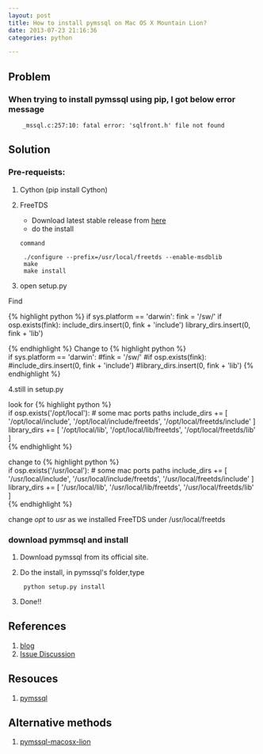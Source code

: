```yaml
---
layout: post
title: How to install pymssql on Mac OS X Mountain Lion?
date: 2013-07-23 21:16:36
categories: python

---
```

## Problem
### When trying to install pymssql using pip, I got below error message

		_mssql.c:257:10: fatal error: 'sqlfront.h' file not found 


## Solution

### Pre-requeists:
1. Cython (pip install Cython)
2. FreeTDS
	* Download latest stable release from [here](http://www.freetds.org)
	* do the install
	
	`command`

		./configure --prefix=/usr/local/freetds --enable-msdblib
		make
		make install
3. open setup.py

	
Find 

{% highlight python %}
	if sys.platform == 'darwin':
    	fink = '/sw/'
    	if osp.exists(fink):
        	include_dirs.insert(0, fink + 'include')
        	library_dirs.insert(0, fink + 'lib')

{% endhighlight %}
Change to 
{% highlight python %}	
if sys.platform == 'darwin':
	#fink = '/sw/'
	#if osp.exists(fink):
		#include_dirs.insert(0, fink + 'include')
		#library_dirs.insert(0, fink + 'lib')
{% endhighlight %}

4.still in setup.py
 
look for
{% highlight python %}		
if osp.exists('/opt/local'):
    # some mac ports paths
    include_dirs += [
        '/opt/local/include',
        '/opt/local/include/freetds',
        '/opt/local/freetds/include'
    ]   
    library_dirs += [
        '/opt/local/lib',
        '/opt/local/lib/freetds',
        '/opt/local/freetds/lib'
    ]   
{% endhighlight %}		  

change to
{% highlight python %}	
if osp.exists('/usr/local'):
    # some mac ports paths
    include_dirs += [
        '/usr/local/include',
        '/usr/local/include/freetds',
        '/usr/local/freetds/include'
    ]   
    library_dirs += [
        '/usr/local/lib',
        '/usr/local/lib/freetds',
        '/usr/local/freetds/lib'
    ] 	 
{% endhighlight  %}	   
	
change _opt_ to _usr_ as we installed FreeTDS under /usr/local/freetds


### download pymmsql and install
1. Download pymssql from its official site.
2. Do the install, in pymssql's folder,type

		python setup.py install
3. Done!!


## References
1. [blog](http://blog.sina.com.cn/s/blog_62b2318d0101gucr.html)
2. [Issue Discussion](https://groups.google.com/forum/#!topic/pymssql/Z0HuJpJGAfo)



## Resouces
1. [pymssql](http://code.google.com/p/pymssql/downloads/list)	

## Alternative methods
1. [pymssql-macosx-lion](https://github.com/blackbass1988/pymssql-macos-lion)
